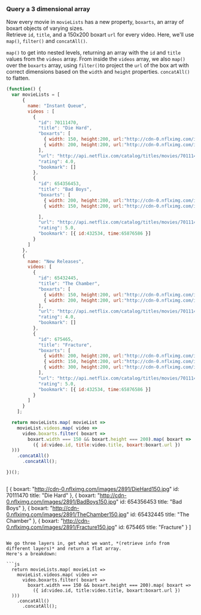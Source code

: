 ### Query a 3 dimensional array
Now every movie in `movieLists` has a new property, `boxarts`, an array of boxart objects of varying sizes.  
Retrieve `id`, `title`, and a 150x200 boxart `url` for every video.  Here, we'll use `map()`, `filter()` and `concatAll()`.  

`map()` to get into nested levels, returning an array with the `id` and `title` values from the `videos` array. From inside the `videos` array, we also `map()` over the `boxarts` array, using `filter()`to  project the `url` of the box art with correct dimensions based on the `width` and `height` properties. `concatAll()` to flatten. 

```js
(function() {
  var movieLists = [
      {
        name: "Instant Queue",
        videos : [
          {
            "id": 70111470,
            "title": "Die Hard",
            "boxarts": [
              { width: 150, height:200, url:"http://cdn-0.nflximg.com/images/2891/DieHard150.jpg" },
              { width: 200, height:200, url:"http://cdn-0.nflximg.com/images/2891/DieHard200.jpg" }
            ],
            "url": "http://api.netflix.com/catalog/titles/movies/70111470",
            "rating": 4.0,
            "bookmark": []
          },
          {
            "id": 654356453,
            "title": "Bad Boys",
            "boxarts": [
              { width: 200, height:200, url:"http://cdn-0.nflximg.com/images/2891/BadBoys200.jpg" },
              { width: 150, height:200, url:"http://cdn-0.nflximg.com/images/2891/BadBoys150.jpg" }

            ],
            "url": "http://api.netflix.com/catalog/titles/movies/70111470",
            "rating": 5.0,
            "bookmark": [{ id:432534, time:65876586 }]
          }
        ]
      },
      {
        name: "New Releases",
        videos: [
          {
            "id": 65432445,
            "title": "The Chamber",
            "boxarts": [
              { width: 150, height:200, url:"http://cdn-0.nflximg.com/images/2891/TheChamber150.jpg" },
              { width: 200, height:200, url:"http://cdn-0.nflximg.com/images/2891/TheChamber200.jpg" }
            ],
            "url": "http://api.netflix.com/catalog/titles/movies/70111470",
            "rating": 4.0,
            "bookmark": []
          },
          {
            "id": 675465,
            "title": "Fracture",
            "boxarts": [
              { width: 200, height:200, url:"http://cdn-0.nflximg.com/images/2891/Fracture200.jpg" },
              { width: 150, height:200, url:"http://cdn-0.nflximg.com/images/2891/Fracture150.jpg" },
              { width: 300, height:200, url:"http://cdn-0.nflximg.com/images/2891/Fracture300.jpg" }
            ],
            "url": "http://api.netflix.com/catalog/titles/movies/70111470",
            "rating": 5.0,
            "bookmark": [{ id:432534, time:65876586 }]
          }
        ]
      }
    ];

  return movieLists.map( movieList =>
    movieList.videos.map( video =>
      video.boxarts.filter( boxart =>
        boxart.width === 150 && boxart.height === 200).map( boxart => 
          ({ id:video.id, title:video.title, boxart:boxart.url }) 
  ))) 
    .concatAll()
      .concatAll();

})();
```

>```js
[ { 
      boxart: "http://cdn-0.nflximg.com/images/2891/DieHard150.jpg"
      id: 70111470
      title: "Die Hard" 
    }, 
  { 
      boxart: "http://cdn-0.nflximg.com/images/2891/BadBoys150.jpg"
      id: 654356453
      title: "Bad Boys" 
    },
  { 
      boxart: "http://cdn-0.nflximg.com/images/2891/TheChamber150.jpg"
      id: 65432445
      title: "The Chamber" 
    },
  { 
      boxart: "http://cdn-0.nflximg.com/images/2891/Fracture150.jpg"
      id: 675465
      title: "Fracture" 
    }
]
```

We go three layers in, get what we want, *(retrieve info from different layers)* and return a flat array.  
Here's a breakdown:

```js
  return movieLists.map( movieList =>
    movieList.videos.map( video =>
      video.boxarts.filter( boxart =>
        boxart.width === 150 && boxart.height === 200).map( boxart => 
          ({ id:video.id, title:video.title, boxart:boxart.url }) 
  ))) 
    .concatAll()
      .concatAll();
```
